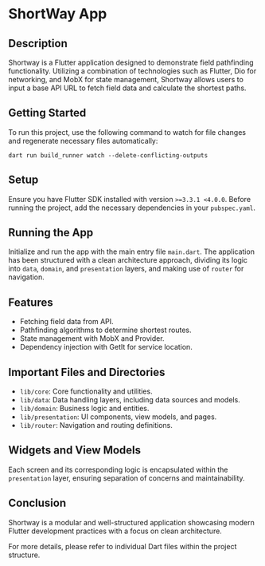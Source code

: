 # ShortWay App

## Description

Shortway is a Flutter application designed to demonstrate field pathfinding functionality. Utilizing a combination of technologies such as Flutter, Dio for networking, and MobX for state management, Shortway allows users to input a base API URL to fetch field data and calculate the shortest paths.

## Getting Started

To run this project, use the following command to watch for file changes and regenerate necessary files automatically:

```shell
dart run build_runner watch --delete-conflicting-outputs
```

## Setup
Ensure you have Flutter SDK installed with version `>=3.3.1 <4.0.0`. Before running the project, add the necessary dependencies in your `pubspec.yaml`.

## Running the App
Initialize and run the app with the main entry file `main.dart`. The application has been structured with a clean architecture approach, dividing its logic into `data`, `domain`, and `presentation` layers, and making use of `router` for navigation.

## Features
- Fetching field data from API.
- Pathfinding algorithms to determine shortest routes.
- State management with MobX and Provider.
- Dependency injection with GetIt for service location.

## Important Files and Directories
- `lib/core`: Core functionality and utilities.
- `lib/data`: Data handling layers, including data sources and models.
- `lib/domain`: Business logic and entities.
- `lib/presentation`: UI components, view models, and pages.
- `lib/router`: Navigation and routing definitions.

## Widgets and View Models
Each screen and its corresponding logic is encapsulated within the `presentation` layer, ensuring separation of concerns and maintainability.

## Conclusion
Shortway is a modular and well-structured application showcasing modern Flutter development practices with a focus on clean architecture.

For more details, please refer to individual Dart files within the project structure.

